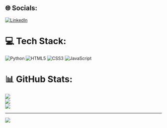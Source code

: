 
## 🌐 Socials:
[![LinkedIn](https://img.shields.io/badge/LinkedIn-%230077B5.svg?logo=linkedin&logoColor=white)](https://linkedin.com/in/maheshraj04) 

# 💻 Tech Stack:
![Python](https://img.shields.io/badge/python-3670A0?style=for-the-badge&logo=python&logoColor=ffdd54) ![HTML5](https://img.shields.io/badge/html5-%23E34F26.svg?style=for-the-badge&logo=html5&logoColor=white) ![CSS3](https://img.shields.io/badge/css3-%231572B6.svg?style=for-the-badge&logo=css3&logoColor=white) ![JavaScript](https://img.shields.io/badge/javascript-%23323330.svg?style=for-the-badge&logo=javascript&logoColor=%23F7DF1E)
# 📊 GitHub Stats:
![](https://github-readme-stats.vercel.app/api?username=Maheshraj04&theme=dark&hide_border=false&include_all_commits=false&count_private=false)<br/>
![](https://github-readme-streak-stats.herokuapp.com/?user=Maheshraj04&theme=dark&hide_border=false)<br/>
![](https://github-readme-stats.vercel.app/api/top-langs/?username=Maheshraj04&theme=dark&hide_border=false&include_all_commits=false&count_private=false&layout=compact)

---
[![](https://visitcount.itsvg.in/api?id=Maheshraj04&icon=0&color=0)](https://visitcount.itsvg.in)

<!-- Proudly created with GPRM ( https://gprm.itsvg.in ) -->

